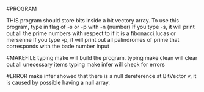 #PROGRAM

THIS program should store bits inside a bit vectory array.
To use this program, type in flag of -s or -p with -n (number)
If you type -s, it will print out all the prime numbers with respect to if it is a fibonacci,lucas or mersenne
If you type -p, it will print out all palindromes of prime that corresponds with the bade number input

#MAKEFILE
typing make will build the program. 
typing make clean will clear out all unecessary items
typing make infer will check for errors

#ERROR
make infer showed that there is a null dereference at BitVector v, it is caused by possible having a null array.
